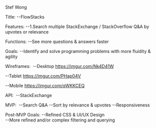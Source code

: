 Stef Wong

Title:
--FlowStacks

Features: 
--1.Search multiple StackExchange / StackOverflow Q&A by upvotes or relevance

Functions: 
--See more questions & answers faster

Goals: 
--Identify and solve programming problems with more fluidity & agility

Wireframes: 
--Desktop
https://imgur.com/Nk4D41W

--Tablet
https://imgur.com/PHap04V

--Mobile
https://imgur.com/qWKKCEQ

API: 
--StackExchange

MVP: 
--Search Q&A
--Sort by relevance & upvotes
--Responsiveness

Post-MVP Goals:
--Refined CSS & UI/UX Design  
--More refined and/or complex filtering and querying